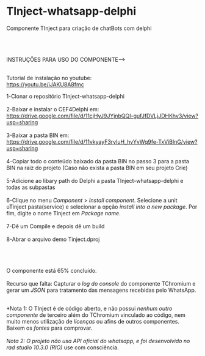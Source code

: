 # TInject-whatsapp-delphi
Componente TInject para criação de chatBots com delphi<br></br><br></br>

INSTRUÇÕES PARA USO DO COMPONENTE--><br></br>

Tutorial de instalação no youtube:<br>
https://youtu.be/iJAKU8A8fmc


1-Clonar o repositório TInject-whatsapp-delphi
<br></br>
2-Baixar e instalar o CEF4Delphi em: https://drive.google.com/file/d/11cjHyJ9JYjnbQQI-gufJfDVLjJDHKhv3/view?usp=sharing
<br></br>
3-Baixar a pasta BIN em: https://drive.google.com/file/d/11vkyayF3ryluH_hvYvWq9fe-TxViBlnG/view?usp=sharing
<br></br>
4-Copiar todo o conteúdo baixado da pasta BIN no passo 3 para a pasta BIN na raiz do projeto (Caso não exista a pasta BIN em seu projeto Crie)
<br></br>
5-Adicione ao libary path do Delphi a pasta TInject-whatsapp-delphi e todas as subpastas
<br><br>
6-Clique no menu *Component* > *Install component*. Selecione a unit uTinject pasta(service) e selecionar a opção *install into a new package*. Por fim, digite o nome TInject em *Package name*.
<br><br>
7-Dê um Compile e depois dê um build
<br><br>
8-Abrar o arquivo demo Tinject.dproj
<br></br><br></br>

O componente está 65% concluído. <br><br>Recurso que falta: Capturar o *log do console* do componente TChromium e gerar um *JSON* para tratamento das mensagens recebidas pelo WhatsApp.
<br><br>

*Nota 1: O TInject é de código aberto, e não possui *nenhum outro componente* de terceiro além do TChromium vinculado ao código, nem muito menos utilização de *licenças* ou afins de outros componentes. Baixem os *fontes* para comprovar.
<br><br>
*Nota 2: O projeto não usa API oficial do whatsapp, e foi desenvolvido no rad studio 10.3.0 (RIO)* use com consciência. 
